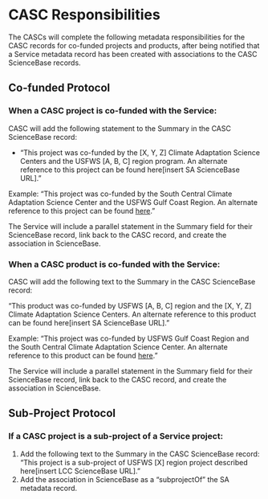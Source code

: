 # CASC Responsibilities

The CASCs will complete the following metadata responsibilities for the CASC records for co-funded projects and products, after being notified that a Service metadata record has been created with associations to the CASC ScienceBase records.

## Co-funded Protocol

### When a CASC project is co-funded with the Service:

CASC will add the following statement to the Summary in the CASC ScienceBase record:

* “This project was co-funded by the \[X, Y, Z\] Climate Adaptation Science Centers and the USFWS \[A, B, C\] region program. An alternate reference to this project can be found here\[insert SA ScienceBase URL\].”

Example: “This project was co-funded by the South Central Climate Adaptation Science Center and the USFWS Gulf Coast Region. An alternate reference to this project can be found [here](https://www.sciencebase.gov/catalog/item/5a78be62e4b00f54eb1e849c).”

The Service will include a parallel statement in the Summary field for their ScienceBase record, link back to the CASC record, and create the association in ScienceBase.

### When a CASC product is co-funded with the Service:

CASC will add the following text to the Summary in the CASC ScienceBase record:

“This product was co-funded by USFWS \[A, B, C\] region and the \[X, Y, Z\] Climate Adaptation Science Centers. An alternate reference to this product can be found here\[insert SA ScienceBase URL\].”

Example: “This project was co-funded by USFWS Gulf Coast Region and the South Central Climate Adaptation Science Center. An alternate reference to this product can be found [here](https://www.sciencebase.gov/catalog/item/5a78be62e4b00f54eb1e849c).”

The Service will include a parallel statement in the Summary field for their ScienceBase record, link back to the CASC record, and create the association in ScienceBase.

## Sub-Project Protocol

### If a CASC project is a sub-project of a Service project:

1. Add the following text to the Summary in the CASC ScienceBase record: “This project is a sub-project of USFWS \[X\] region project described here\[insert LCC ScienceBase URL\].”
2. Add the association in ScienceBase as a “subprojectOf” the SA metadata record.

